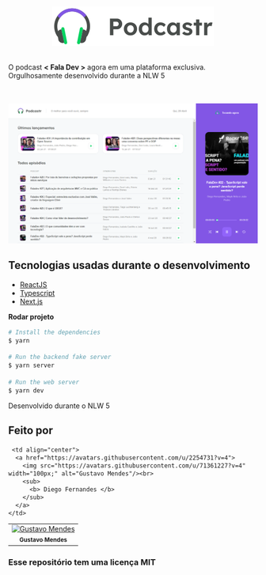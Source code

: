<div align="center">
  <img src=".github/podcastr-logo.svg" alt="Podcastr logo">
</div>

<br>
<p>
  O podcast <strong>< Fala Dev ></strong> agora em uma plataforma exclusiva. Orgulhosamente desenvolvido durante a NLW 5
</p>
<br><br>

<img src=".github/capa.png" alt="Capa">

## Tecnologias usadas durante o desenvolvimento
- [ReactJS](https://reactjs.org/)
- [Typescript](https://www.typescriptlang.org/)
- [Next.js](https://nextjs.org/)


**Rodar projeto**

```bash
# Install the dependencies
$ yarn

# Run the backend fake server
$ yarn server

# Run the web server
$ yarn dev
```

<p> Desenvolvido durante o NLW 5 </p>

## Feito por

<table>
  <tr>
    <td align="center">
      <a href="https://www.linkedin.com/in/gustavo-mendes-00661318b/">
        <img src="https://avatars.githubusercontent.com/u/71361227?v=4" width="100px;" alt="Gustavo Mendes"/><br>
        <sub>
          <b>Gustavo Mendes</b>
        </sub>
      </a>
    </td>

     <td align="center">
      <a href="https://avatars.githubusercontent.com/u/2254731?v=4">
        <img src="https://avatars.githubusercontent.com/u/71361227?v=4" width="100px;" alt="Gustavo Mendes"/><br>
        <sub>
          <b> Diego Fernandes </b>
        </sub>
      </a>
    </td>


  </tr>
</table>

### Esse repositório tem uma licença MIT
